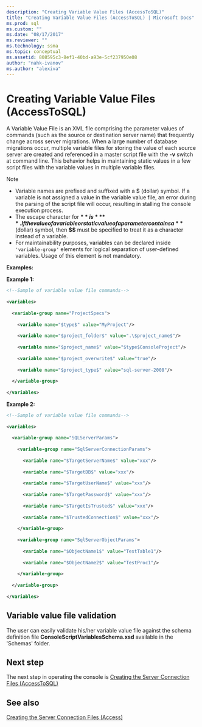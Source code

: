 ```yaml
---
description: "Creating Variable Value Files (AccessToSQL)"
title: "Creating Variable Value Files (AccessToSQL) | Microsoft Docs"
ms.prod: sql
ms.custom: ""
ms.date: "08/17/2017"
ms.reviewer: ""
ms.technology: ssma
ms.topic: conceptual
ms.assetid: 808595c3-8ef1-40bd-a93e-5cf237950e08
author: "nahk-ivanov"
ms.author: "alexiva"
---
```

# Creating Variable Value Files (AccessToSQL)
A Variable Value File is an XML file comprising the parameter values of commands (such as the source or destination server name) that frequently change across server migrations. When a large number of database migrations occur, multiple variable files for storing the value of each source server are created and referenced in a master script file with the **-v** switch at command line. This behavior helps in maintaining static values in a few script files with the variable values in multiple variable files.  
  
> [!NOTE]  
> -  Variable names are prefixed and suffixed with a $ (dollar) symbol. If a variable is not assigned a value in the variable value file, an error during the parsing of the script file will occur, resulting in stalling the console execution process.  
> -  The escape character for **$** is **$$**. If the value of a variable or static value of a parameter contains a **$** (dollar) symbol, then **$$** must be specified to treat it as a character instead of a variable.  
> -  For maintainability purposes, variables can be declared inside `'variable-group'` elements for logical separation of user-defined variables.  Usage of this element is not mandatory.  
  
**Examples:**  
  
**Example 1:**  
  
```xml  
<!--Sample of variable value file commands-->  
  
<variables>  
  
  <variable-group name="ProjectSpecs">  
  
    <variable name="$type$" value="MyProject"/>  
  
    <variable name="$project_folder$" value=".\$project_name$"/>  
  
    <variable name="$project_name$" value="$type$ConsoleProject"/>  
  
    <variable name="$project_overwrite$" value="true"/>  
  
    <variable name="$project_type$" value="sql-server-2008"/>  
  
  </variable-group>  
  
</variables>  
```  
**Example 2:**  
  
```xml  
<!--Sample of variable value file commands-->  
  
<variables>  
  
  <variable-group name="SQLServerParams">  
  
    <variable-group name="SqlServerConnectionParams">  
  
      <variable name="$TargetServerName$" value="xxx"/>  
  
      <variable name="$TargetDB$" value="xxx"/>  
  
      <variable name="$TargetUserName$" value="xxx"/>  
  
      <variable name="$TargetPassword$" value="xxx"/>  
  
      <variable name="$TargetIsTrusted$" value="xxx"/>  
  
      <variable name="$TrustedConnection$" value="xxx"/>  
  
    </variable-group>  
  
    <variable-group name="SqlServerObjectParams">  
  
      <variable name="$ObjectName1$" value="TestTable1"/>  
  
      <variable name="$ObjectName2$" value="TestProc1"/>  
  
    </variable-group>  
  
  </variable-group>  
  
</variables>  
```  
  
## Variable value file validation  
The user can easily validate his/her variable value file against the schema definition file **ConsoleScriptVariablesSchema.xsd** available in the 'Schemas' folder.  
  
## Next step  
The next step in operating the console is [Creating the Server Connection Files &#40;AccessToSQL&#41;](../../ssma/access/creating-the-server-connection-files-accesstosql.md)  
  
## See also  
[Creating the Server Connection Files (Access)](https://msdn.microsoft.com/829153be-aa8e-4162-87e8-69882feecf19)  
  
